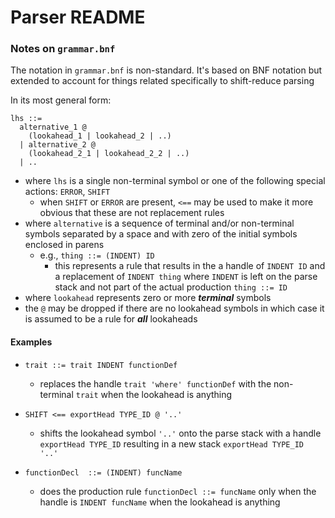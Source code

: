 # Parser README

### Notes on `grammar.bnf`
The notation in `grammar.bnf` is non-standard. It's based on BNF notation but extended to account for things related specifically to shift-reduce parsing

In its most general form:
```bnf
lhs ::= 
  alternative_1 @ 
    (lookahead_1 | lookahead_2 | ..)
  | alternative_2 @
    (lookahead_2_1 | lookahead_2_2 | ..)
  | ..
```
- where `lhs` is a single non-terminal symbol or one of the following special actions: `ERROR`, `SHIFT`
  - when `SHIFT` or `ERROR` are present, `<==` may be used to make it more obvious that these are not replacement rules
- where `alternative` is a sequence of terminal and/or non-terminal symbols separated by a space and with zero of the initial symbols enclosed in parens
  - e.g., `thing ::= (INDENT) ID`
    - this represents a rule that results in the a handle of `INDENT ID` and a replacement of `INDENT thing` where `INDENT` is left on the parse stack and not part of the actual production `thing ::= ID`
- where `lookahead` represents zero or more ***terminal*** symbols
- the `@` may be dropped if there are no lookahead symbols in which case it is assumed to be a rule for _***all***_ lookaheads

#### Examples

- `trait ::= trait INDENT functionDef`
  - replaces the handle `trait 'where' functionDef` with the non-terminal `trait` when the lookahead is anything

- `SHIFT <== exportHead TYPE_ID @ '..'`
  - shifts the lookahead symbol `'..'` onto the parse stack with a handle `exportHead TYPE_ID` resulting in a new stack `exportHead TYPE_ID '..'`

- `functionDecl  ::= (INDENT) funcName`
  - does the production rule `functionDecl ::= funcName` only when the handle is `INDENT funcName` when the lookahead is anything